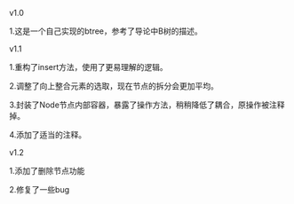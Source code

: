 v1.0 

1.这是一个自己实现的btree，参考了导论中B树的描述。

v1.1

1.重构了insert方法，使用了更易理解的逻辑。

2.调整了向上整合元素的选取，现在节点的拆分会更加平均。

3.封装了Node节点内部容器，暴露了操作方法，稍稍降低了耦合，原操作被注释掉。

4.添加了适当的注释。

v1.2

1.添加了删除节点功能

2.修复了一些bug
